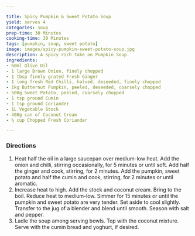 ```yaml
---

title: Spicy Pumpkin & Sweet Potato Soup
yield: serves 4
categories: soup
prep-time: 30 Minutes
cooking-time: 30 Minutes
tags: [pumpkin, soup, sweet potato]
image: images/spicy-pumpkin-sweet-potato-soup.jpg
description: A spicy rich take on Pumpkin Soup.
ingredients:
- 60ml Olive Oil
- 1 large Brown Onion, finely chopped
- 1 tbsp finely grated Fresh Ginger
- 1 long fresh Red Chilli, halved, deseeded, finely chopped
- 1kg Butternut Pumpkin, peeled, deseeded, coarsely chopped
- 500g Sweet Potato, peeled, coarsely chopped
- 1 tsp ground Cumin
- 1 tsp ground Coriander
- 1L Vegetable Stock
- 400g can of Coconut Cream
- ⅓ cup Chopped Fresh Coriander

---
```


### Directions

1.  Heat half the oil in a large saucepan over medium-low heat. Add the onion and chilli, stirring occasionally, for 5 minutes or until soft. Add half the ginger and cook, stirring, for 2 minutes. Add the pumpkin, sweet potato and half the cumin and cook, stirring, for 2 minutes or until aromatic.
2. Increase heat to high. Add the stock and coconut cream. Bring to the boil. Reduce heat to medium-low. Simmer for 15 minutes or until the pumpkin and sweet potato are very tender. Set aside to cool slightly. Transfer to the jug of a blender and blend until smooth. Season with salt and pepper.
4. Ladle the soup among serving bowls. Top with the coconut mixture. Serve with the cumin bread and yoghurt, if desired.
